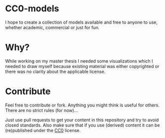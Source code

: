 # CC0-models
I hope to create a collection of models available and free to anyone to use, whether academic, commercial or just for fun.

# Why?
While working on my master thesis I needed some visualizations which I needed to draw myself because existing material was either copyrighted or there was no clarity about the applicable license.

# Contribute
Feel free to contribute or fork. Anything you might think is useful for others.
There are no strict rules (for now)...

Just use pull requests to get your content in this repository and try to avoid closed standards.
Also make sure that if you use (derived) content it can be (re)published under the [CC0](https://creativecommons.org/publicdomain/zero/1.0/) license.
